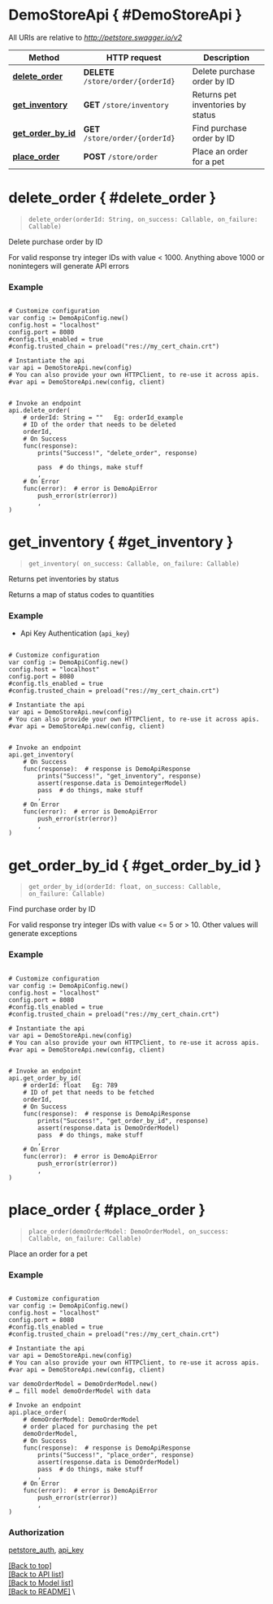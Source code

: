 <a name="__pageTop"></a>
# DemoStoreApi   { #DemoStoreApi }


All URIs are relative to *http://petstore.swagger.io/v2*

Method | HTTP request | Description
------------- | ------------- | -------------
[**delete_order**](#delete_order) | **DELETE** `/store/order/{orderId}` | Delete purchase order by ID
[**get_inventory**](#get_inventory) | **GET** `/store/inventory` | Returns pet inventories by status
[**get_order_by_id**](#get_order_by_id) | **GET** `/store/order/{orderId}` | Find purchase order by ID
[**place_order**](#place_order) | **POST** `/store/order` | Place an order for a pet

# **delete_order**   { #delete_order }
<a name="delete_order"></a>

> `delete_order(orderId: String, on_success: Callable, on_failure: Callable)`

Delete purchase order by ID

For valid response try integer IDs with value < 1000. Anything above 1000 or nonintegers will generate API errors

### Example


```gdscript

# Customize configuration
var config := DemoApiConfig.new()
config.host = "localhost"
config.port = 8080
#config.tls_enabled = true
#config.trusted_chain = preload("res://my_cert_chain.crt")

# Instantiate the api
var api = DemoStoreApi.new(config)
# You can also provide your own HTTPClient, to re-use it across apis.
#var api = DemoStoreApi.new(config, client)


# Invoke an endpoint
api.delete_order(
	# orderId: String = ""   Eg: orderId_example
	# ID of the order that needs to be deleted
	orderId,
	# On Success
	func(response):
		prints("Success!", "delete_order", response)
		
		pass  # do things, make stuff
		,
	# On Error
	func(error):  # error is DemoApiError
		push_error(str(error))
		,
)

```

# **get_inventory**   { #get_inventory }
<a name="get_inventory"></a>

> `get_inventory( on_success: Callable, on_failure: Callable)`

Returns pet inventories by status

Returns a map of status codes to quantities

### Example

* Api Key Authentication (`api_key`)

```gdscript

# Customize configuration
var config := DemoApiConfig.new()
config.host = "localhost"
config.port = 8080
#config.tls_enabled = true
#config.trusted_chain = preload("res://my_cert_chain.crt")

# Instantiate the api
var api = DemoStoreApi.new(config)
# You can also provide your own HTTPClient, to re-use it across apis.
#var api = DemoStoreApi.new(config, client)


# Invoke an endpoint
api.get_inventory(
	# On Success
	func(response):  # response is DemoApiResponse
		prints("Success!", "get_inventory", response)
		assert(response.data is DemointegerModel)
		pass  # do things, make stuff
		,
	# On Error
	func(error):  # error is DemoApiError
		push_error(str(error))
		,
)

```

# **get_order_by_id**   { #get_order_by_id }
<a name="get_order_by_id"></a>

> `get_order_by_id(orderId: float, on_success: Callable, on_failure: Callable)`

Find purchase order by ID

For valid response try integer IDs with value <= 5 or > 10. Other values will generate exceptions

### Example


```gdscript

# Customize configuration
var config := DemoApiConfig.new()
config.host = "localhost"
config.port = 8080
#config.tls_enabled = true
#config.trusted_chain = preload("res://my_cert_chain.crt")

# Instantiate the api
var api = DemoStoreApi.new(config)
# You can also provide your own HTTPClient, to re-use it across apis.
#var api = DemoStoreApi.new(config, client)


# Invoke an endpoint
api.get_order_by_id(
	# orderId: float   Eg: 789
	# ID of pet that needs to be fetched
	orderId,
	# On Success
	func(response):  # response is DemoApiResponse
		prints("Success!", "get_order_by_id", response)
		assert(response.data is DemoOrderModel)
		pass  # do things, make stuff
		,
	# On Error
	func(error):  # error is DemoApiError
		push_error(str(error))
		,
)

```

# **place_order**   { #place_order }
<a name="place_order"></a>

> `place_order(demoOrderModel: DemoOrderModel, on_success: Callable, on_failure: Callable)`

Place an order for a pet



### Example


```gdscript

# Customize configuration
var config := DemoApiConfig.new()
config.host = "localhost"
config.port = 8080
#config.tls_enabled = true
#config.trusted_chain = preload("res://my_cert_chain.crt")

# Instantiate the api
var api = DemoStoreApi.new(config)
# You can also provide your own HTTPClient, to re-use it across apis.
#var api = DemoStoreApi.new(config, client)

var demoOrderModel = DemoOrderModel.new()
# … fill model demoOrderModel with data

# Invoke an endpoint
api.place_order(
	# demoOrderModel: DemoOrderModel
	# order placed for purchasing the pet
	demoOrderModel,
	# On Success
	func(response):  # response is DemoApiResponse
		prints("Success!", "place_order", response)
		assert(response.data is DemoOrderModel)
		pass  # do things, make stuff
		,
	# On Error
	func(error):  # error is DemoApiError
		push_error(str(error))
		,
)

```


### Authorization

[petstore_auth](../README.md#petstore_auth), 
[api_key](../README.md#api_key)

[[Back to top]](#__pageTop) \
[[Back to API list]](../README.md#documentation-for-api-endpoints) \
[[Back to Model list]](../README.md#documentation-for-models) \
[[Back to README]](../README.md) \

